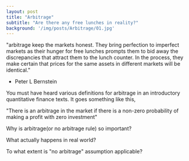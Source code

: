 ```yaml
---
layout: post
title: "Arbitrage"
subtitle: "Are there any free lunches in reality?"
background: '/img/posts/Arbitrage/01.jpg'
---
```

"arbitrage keep the markets honest. They bring perfection to imperfect markets as their hunger for free lunches prompts them to bid away the discrepancies  that attract them to the lunch counter. In the process, they make certain that prices for the same assets in different markets will be identical."
- Peter L Bernstein

You must have heard various definitions for arbitrage in an introductory quantitative finance texts. It goes something like this,

"There is an arbitrage in the market if there is a non-zero probability of making a profit with zero investment"

Why is arbitrage(or no arbitrage rule) so important?

What actually happens in real world?

To what extent is "no arbitrage" assumption applicable?

